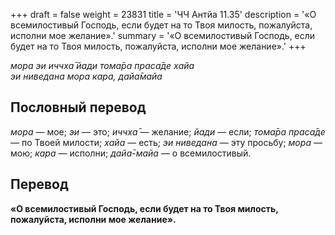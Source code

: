 +++
draft = false
weight = 23831
title = 'ЧЧ Антйа 11.35'
description = '«О всемилостивый Господь, если будет на то Твоя милость, пожалуйста, исполни мое желание».'
summary = '«О всемилостивый Господь, если будет на то Твоя милость, пожалуйста, исполни мое желание».'
+++

_мора эи иччха̄ йади тома̄ра праса̄де хайа  
эи ниведана мора кара, дайа̄майа_

## Пословный перевод

_мора_ — мое; _эи_ — это; _иччха̄_ — желание; _йади_ — если; _тома̄ра_ _праса̄де_ — по Твоей милости; _хайа_ — есть; _эи_ _ниведана_ — эту просьбу; _мора_ — мою; _кара_ — исполни; _дайа̄_\-_майа_ — о всемилостивый.

## Перевод

**«О всемилостивый Господь, если будет на то Твоя милость, пожалуйста, исполни мое желание».**
